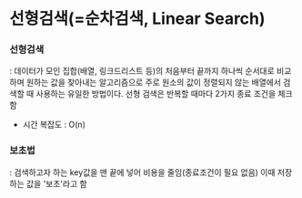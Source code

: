 # 선형검색(=순차검색, Linear Search)
### 선형검색
: 데이터가 모인 집합(배열, 링크드리스트 등)의 처음부터 끝까지 하나씩 순서대로 비교하며 원하는 값을 찾아내는 알고리즘으로
주로 원소의 값이 정렬되지 않는 배열에서 검색할 때 사용하는 유일한 방법이다.
선형 검색은 반복할 때마다 2가지 종료 조건을 체크함
- 시간 복잡도 : O(n)



### 보초법
: 검색하고자 하는 key값을 맨 끝에 넣어 비용을 줄임(종료조건이 필요 없음)
이때 저장하는 값을 '보초'라고 함
